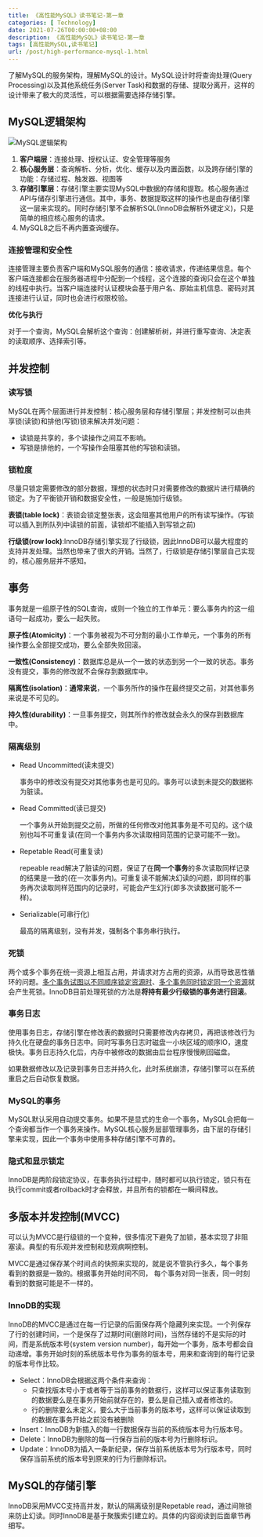 ```yaml
---
title: 《高性能MySQL》读书笔记-第一章
categories: [ Technology]
date: 2021-07-26T00:00:00+08:00
description: 《高性能MySQL》读书笔记-第一章
tags: [高性能MySQL,读书笔记]
url: /post/high-performance-mysql-1.html
---
```




了解MySQL的服务架构，理解MySQL的设计。MySQL设计时将查询处理(Query Processing)以及其他系统任务(Server Task)和数据的存储、提取分离开，这样的设计带来了极大的灵活性，可以根据需要选择存储引擎。

## MySQL逻辑架构  

![MySQL逻辑架构](https://img.tujidu.com/image/60feb5b1990f1.jpg)  
1. **客户端层**：连接处理、授权认证、安全管理等服务
2. **核心服务层**：查询解析、分析，优化、缓存以及内置函数，以及跨存储引擎的功能：存储过程、触发器、视图等
3. **存储引擎层**：存储引擎主要实现MySQL中数据的存储和提取。核心服务通过API与储存引擎进行通信。其中，事务、数据提取这样的操作也是由存储引擎这一层来实现的。同时存储引擎不会解析SQL(InnoDB会解析外键定义)，只是简单的相应核心服务的请求。
4. MySQL8之后不再内置查询缓存。

### 连接管理和安全性

连接管理主要负责客户端和MySQL服务的通信：接收请求，传递结果信息。每个客户端连接都会在服务器进程中分配到一个线程，这个连接的查询只会在这个单独的线程中执行。当客户端连接时认证模块会基于用户名、原始主机信息、密码对其连接进行认证，同时也会进行权限校验。  

**优化与执行**  

对于一个查询，MySQL会解析这个查询：创建解析树，并进行重写查询、决定表的读取顺序、选择索引等。  



## 并发控制    

### 读写锁

MySQL在两个层面进行并发控制：核心服务层和存储引擎层；并发控制可以由共享锁(读锁)和排他(写锁)锁来解决并发问题：  
* 读锁是共享的，多个读操作之间互不影响。
* 写锁是排他的，一个写操作会阻塞其他的写锁和读锁。

### 锁粒度

尽量只锁定需要修改的部分数据，理想的状态时只对需要修改的数据片进行精确的锁定。为了平衡锁开销和数据安全性，一般是施加行级锁。

**表锁(table lock)**：表锁会锁定整张表，这会阻塞其他用户的所有读写操作。(写锁可以插入到所队列中读锁的前面，读锁却不能插入到写锁之前)  

**行级锁(row lock)**:InnoDB存储引擎实现了行级锁，因此InnoDB可以最大程度的支持并发处理。当然也带来了很大的开销。当然了，行级锁是存储引擎层自己实现的，核心服务层并不感知。  



## 事务  

事务就是一组原子性的SQL查询，或则一个独立的工作单元：要么事务内的这一组语句一起成功，要么一起失败。

**原子性(Atomicity)**：一个事务被视为不可分割的最小工作单元，一个事务的所有操作要么全部提交成功，要么全部失败回滚。

**一致性(Consistency)**：数据库总是从一个一致的状态到另一个一致的状态。事务没有提交，事务的修改就不会保存到数据库中。

**隔离性(isolation)**：**通常来说**，一个事务所作的操作在最终提交之前，对其他事务来说是不可见的。

**持久性(durability)**：一旦事务提交，则其所作的修改就会永久的保存到数据库中。  

### 隔离级别

* Read Uncommitted(读未提交)  

  事务中的修改没有提交对其他事务也是可见的。事务可以读到未提交的数据称为脏读。  

* Read Committed(读已提交) 

  一个事务从开始到提交之前，所做的任何修改对他其事务是不可见的。这个级别也叫不可重复读(在同一个事务内多次读取相同范围的记录可能不一致)。  

* Repetable Read(可重复读)

  repeable read解决了脏读的问题，保证了在**同一个事务**的多次读取同样记录的结果是一致的(在一次事务内)。可重复读不能解决幻读的问题，即同样的事务再次读取同样范围内的记录时，可能会产生幻行(即多次读数据可能不一样)。  

* Serializable(可串行化)

  最高的隔离级别，没有并发，强制各个事务串行执行。  

### 死锁  

两个或多个事务在统一资源上相互占用，并请求对方占用的资源，从而导致恶性循环的问题。<u>多个事务试图以不同顺序锁定资源时</u>、<u>多个事务同时锁定同一个资源</u>就会产生死锁。InnoDB目前处理死锁的方法是**将持有最少行级锁的事务进行回滚**。  

### 事务日志  

使用事务日志，存储引擎在修改表的数据时只需要修改内存拷贝，再把该修改行为持久化在硬盘的事务日志中。同时写事务日志时磁盘一小块区域的顺序IO，速度极快。事务日志持久化后，内存中被修改的数据由后台程序慢慢刷回磁盘。  

如果数据修改以及记录到事务日志并持久化，此时系统崩溃，存储引擎可以在系统重启之后自动恢复数据。  

### MySQL的事务  

MySQL默认采用自动提交事务。如果不是显式的生命一个事务，MySQL会把每一个查询都当作一个事务来操作。MySQL核心服务层部管理事务，由下层的存储引擎来实现，因此一个事务中使用多种存储引擎不可靠的。  

### 隐式和显示锁定  

InnoDB是两阶段锁定协议，在事务执行过程中，随时都可以执行锁定，锁只有在执行commit或者rollback时才会释放，并且所有的锁都在一瞬间释放。

## 多版本并发控制(MVCC)    

可以认为MVCC是行级锁的一个变种，很多情况下避免了加锁，基本实现了非阻塞读。典型的有乐观并发控制和悲观病啊控制。

MVCC是通过保存某个时间点的快照来实现的，就是说不管执行多久，每个事务看到的数据是一致的。根据事务开始时间不同， 每个事务对同一张表，同一时刻看到的数据可能是不一样的。  

### InnoDB的实现  

InnoDB的MVCC是通过在每一行记录的后面保存两个隐藏列来实现。一个列保存了行的创建时间，一个是保存了过期时间(删除时间)，当然存储的不是实际的时间，而是系统版本号(system version number)，每开始一个事务，版本号都会自动递增。事务开始时刻的系统版本号作为事务的版本号，用来和查询到的每行记录的版本号作比较。

* Select：InnoDB会根据这两个条件来查询：
  * 只查找版本号小于或者等于当前事务的数据行，这样可以保证事务读取到的数据要么是在事务开始前就存在的，要么是自己插入或者修改的。
  * 行的删除要么未定义，要么大于当前事务的版本号，这样可以保证读取到的数据在事务开始之前没有被删除
* Insert：InnoDB为新插入的每一行数据保存当前的系统版本号为行版本号。
* Delete：InnoDB为删除的每一行保存当前的版本号为行删除标识。
* Update：InnoDB为插入一条新纪录，保存当前系统版本号为行版本号，同时保存当前系统的版本号到原来的行为行删除标识。

## MySQL的存储引擎  

InnoDB采用MVCC支持高并发，默认的隔离级别是Repetable read，通过间隙锁来防止幻读。同时InnoDB是基于聚簇索引建立的。具体的内容阅读到后面章节再细写。


